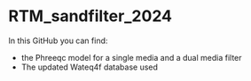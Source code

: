 # RTM_sandfilter_2024

In this GitHub you can find:
- the Phreeqc model for a single media and a dual media filter
- The updated Wateq4f database used
